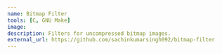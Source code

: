 ```yaml
---
name: Bitmap Filter
tools: [C, GNU Make]
image: 
description: Filters for uncompressed bitmap images. 
external_url: https://github.com/sachinkumarsingh092/bitmap-filter
---
```

